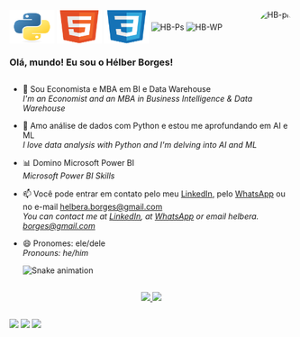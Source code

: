  <div style="display: inline_block"><br>
  <img align="center" alt="HB-Python" height="60" width="80" src="https://raw.githubusercontent.com/devicons/devicon/master/icons/python/python-original.svg">
  <img align="center" alt="HB-HTML" height="60" width="80" src="https://raw.githubusercontent.com/devicons/devicon/master/icons/html5/html5-original.svg">
  <img align="center" alt="HB-CSS" height="60" width="80" src="https://raw.githubusercontent.com/devicons/devicon/master/icons/css3/css3-original.svg">
  <img align="center" alt="HB-Ps" height="60" width="80" src="https://cdn.jsdelivr.net/gh/devicons/devicon/icons/photoshop/photoshop-plain.svg">
  <img align="center" alt="HB-WP" height="60" width="80" src="https://cdn.jsdelivr.net/gh/devicons/devicon/icons/wordpress/wordpress-original.svg">
  <img align="right" alt="HB-pic" height="150" style="border-radius:50px;" src="https://media-exp1.licdn.com/dms/image/C4E03AQFoEYOpIhBzew/profile-displayphoto-shrink_800_800/0/1591846088434?e=1648684800&v=beta&t=eESxnpzpzpiIIf8_n3f6XzFFnfTpDZ8pG-C8rmz_qn0">
</div>

### Olá, mundo! Eu sou o Hélber Borges!

##

- 🔭 Sou Economista e MBA em BI e Data Warehouse
<br>         <i>    I'm an Economist and an MBA in Business Intelligence & Data Warehouse</i>
- 🌱 Amo análise de dados com Python e estou me aprofundando em AI e ML
<br>     <i>I love data analysis with Python and I'm delving into AI and ML</i>
- 📊 Domino Microsoft Power BI
<br>     <i>Microsoft Power BI Skills</i>
- 📫 Você pode entrar em contato pelo meu <a href="https://www.linkedin.com/in/helberborges/">LinkedIn</a>, pelo <a href="https://api.whatsapp.com/send?phone=5535984310123&text=Ol%C3%A1,%20H%C3%A9lber!%20Cliquei%20no%20seu%20link%20de%20contato%20no%20Github.">WhatsApp</a> ou no e-mail helbera.borges@gmail.com
<br>     <i>You can contact me at <a href="https://www.linkedin.com/in/helberborges/">LinkedIn</a>, at <a href="https://api.whatsapp.com/ send?phone=5535984310123&text=Hello%C3%A1,%20H%C3%A9lber!%20I clicked%20on%20your%20link%20from%20contact%20on%20Github.">WhatsApp</a> or email helbera. borges@gmail.com</i>
- 😄 Pronomes: ele/dele
<br>     <i>Pronouns: he/him</i>

  ![Snake animation](https://github.com/harborges/harborges/blob/output/github-contribution-grid-snake.svg)

##

<div align="center">
  <a href="https://github.com/harborges">
  <img height="100em" src="https://github-readme-stats.vercel.app/api?username=harborges&show_icons=true&theme=dark&include_all_commits=true&count_private=true"/>
  <img height="100em" src="https://github-readme-stats.vercel.app/api/top-langs/?username=harborges&layout=compact&langs_count=7&theme=dark"/>
</div>
  
 

   ##
 
<div> 
  <a href = "mailto:helbera.borges@gmail.com"><img src="https://img.shields.io/badge/-Gmail-%23333?style=for-the-badge&logo=gmail&logoColor=white" target="_blank"></a>
  <a href="https://www.linkedin.com/in/helberborges/" target="_blank"><img src="https://img.shields.io/badge/-LinkedIn-%230077B5?style=for-the-badge&logo=linkedin&logoColor=white" target="_blank"></a> 
   <a href="https://instagram.com/ver.helberborges" target="_blank"><img src="https://img.shields.io/badge/-Instagram-%23E4405F?style=for-the-badge&logo=instagram&logoColor=white" target="_blank"></a>
 
</div>
